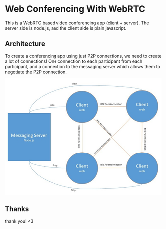 # Web Conferencing With WebRTC

This is a WebRTC based video conferencing app (client + server). The server side is node.js, and the client side is plain javascript.

## Architecture

To create a conferencing app using just P2P connections, we need to create a lot of connections! One connection to each participant from each participant, and a connection to the messaging server which allows them to negotiate the P2P connection.

![a sketch of the architecture for the webRTC based video conferencing webapp](https://github.com/TastySpaceApple/vidtogether/raw/master/webrtcvideoconference-sketch.jpg "a sketch of the architecture for the webRTC based video conferencing webapp")

## Thanks

thank you! <3
